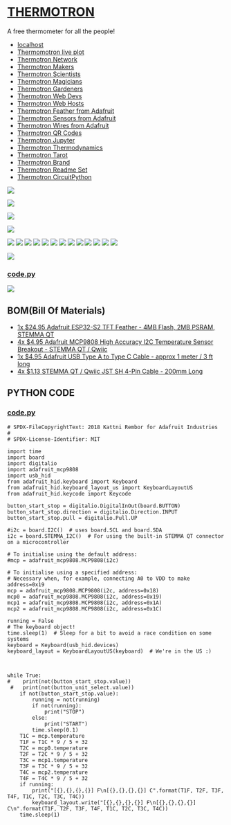 # [THERMOTRON](https://github.com/lafelabs/thermotron)

A free thermometer for all the people!

 - [localhost](http://localhost/)
 - [Thermomotron live plot](https://colfax.site/thermotron/)
 - [Thermotron Network](network/)
 - [Thermotron Makers](makers/)
 - [Thermotron Scientists](scientists/)
 - [Thermotron Magicians](magicians/)
 - [Thermotron Gardeners](gardeners/)
 - [Thermotron Web Devs](webdevs/)
 - [Thermotron Web Hosts](webhosts/)
 - [Thermotron Feather from Adafruit](feather/)
 - [Thermotron Sensors from Adafruit](sensors/)
 - [Thermotron Wires from Adafruit](wires/)
 - [Thermotron QR Codes](qrcode/)
 - [Thermotron Jupyter](jupyter/)
 - [Thermotron Thermodynamics](thermodynamics/)
 - [Thermotron Tarot](tarot/)
 - [Thermotron Brand](brand/)
 - [Thermotron Readme Set](readme/)
 - [Thermotron CircuitPython](circuitpython/)

[![](https://raw.githubusercontent.com/LafeLabs/thermotron/main/images/thermotron.svg)](thermotron.html)

[![](images/thermotron-wordmark.svg)](thermotron.html)

[![](https://raw.githubusercontent.com/LafeLabs/thermotron/main/images/T-replication.svg)](thermotron.html)

[![](images/plot-example-1.png)](plots.html)

![](images/qrcode.png)
![](images/qrcode-page.png)
![](images/qrcode-set.png)
![](https://raw.githubusercontent.com/LafeLabs/thermotron/main/images/T-chain.svg)
[![](https://raw.githubusercontent.com/LafeLabs/thermotron/main/images/feather.jpg)](https://www.adafruit.com/product/5300)
![](https://raw.githubusercontent.com/LafeLabs/thermotron/main/images/T1.svg)
[![](https://raw.githubusercontent.com/LafeLabs/thermotron/main/images/T1-back.jpg)](https://www.adafruit.com/product/5027)
![](https://raw.githubusercontent.com/LafeLabs/thermotron/main/images/T2.svg)
[![](https://raw.githubusercontent.com/LafeLabs/thermotron/main/images/T2-back.jpg)](https://www.adafruit.com/product/5027)
![](https://raw.githubusercontent.com/LafeLabs/thermotron/main/images/T3.svg)
[![](https://raw.githubusercontent.com/LafeLabs/thermotron/main/images/T3-back.jpg)](https://www.adafruit.com/product/5027)
![](https://raw.githubusercontent.com/LafeLabs/thermotron/main/images/T4.svg)
[![](https://raw.githubusercontent.com/LafeLabs/thermotron/main/images/T4-back.jpg)](https://www.adafruit.com/product/5027)

![](images/plot-example-1.png)

### [code.py](https://github.com/LafeLabs/thermotron/blob/main/circuit_python/code.py)

![](https://raw.githubusercontent.com/LafeLabs/thermotron/main/images/circuitpy-lib.jpg)


## BOM(Bill Of Materials)

 - [1x $24.95 Adafruit ESP32-S2 TFT Feather - 4MB Flash, 2MB PSRAM, STEMMA QT](https://www.adafruit.com/product/5300)
 - [4x $4.95 Adafruit MCP9808 High Accuracy I2C Temperature Sensor Breakout - STEMMA QT / Qwiic](https://www.adafruit.com/product/5027)
 - [1x $4.95 Adafruit USB Type A to Type C Cable - approx 1 meter / 3 ft long](https://www.adafruit.com/product/4474)
 - [4x $1.13 STEMMA QT / Qwiic JST SH 4-Pin Cable - 200mm Long](https://www.adafruit.com/product/4401)

## PYTHON CODE 

### [code.py](https://github.com/LafeLabs/thermotron/blob/main/circuit_python/code.py)

```
# SPDX-FileCopyrightText: 2018 Kattni Rembor for Adafruit Industries
#
# SPDX-License-Identifier: MIT

import time
import board
import digitalio
import adafruit_mcp9808
import usb_hid
from adafruit_hid.keyboard import Keyboard
from adafruit_hid.keyboard_layout_us import KeyboardLayoutUS
from adafruit_hid.keycode import Keycode

button_start_stop = digitalio.DigitalInOut(board.BUTTON)
button_start_stop.direction = digitalio.Direction.INPUT
button_start_stop.pull = digitalio.Pull.UP

#i2c = board.I2C()  # uses board.SCL and board.SDA
i2c = board.STEMMA_I2C()  # For using the built-in STEMMA QT connector on a microcontroller

# To initialise using the default address:
#mcp = adafruit_mcp9808.MCP9808(i2c)

# To initialise using a specified address:
# Necessary when, for example, connecting A0 to VDD to make address=0x19
mcp = adafruit_mcp9808.MCP9808(i2c, address=0x18)
mcp0 = adafruit_mcp9808.MCP9808(i2c, address=0x19) 
mcp1 = adafruit_mcp9808.MCP9808(i2c, address=0x1A)
mcp2 = adafruit_mcp9808.MCP9808(i2c, address=0x1C)

running = False
# The keyboard object!
time.sleep(1)  # Sleep for a bit to avoid a race condition on some systems
keyboard = Keyboard(usb_hid.devices)
keyboard_layout = KeyboardLayoutUS(keyboard)  # We're in the US :)



while True:
#    print(not(button_start_stop.value))
 #   print(not(button_unit_select.value))
    if not(button_start_stop.value):
        running = not(running)
        if not(running):
            print("STOP")
        else:
            print("START")
        time.sleep(0.1)
    T1C = mcp.temperature
    T1F = T1C * 9 / 5 + 32
    T2C = mcp0.temperature
    T2F = T2C * 9 / 5 + 32
    T3C = mcp1.temperature
    T3F = T3C * 9 / 5 + 32
    T4C = mcp2.temperature
    T4F = T4C * 9 / 5 + 32
    if running:
        print("[{},{},{},{}] F\n[{},{},{},{}] C".format(T1F, T2F, T3F, T4F, T1C, T2C, T3C, T4C))
        keyboard_layout.write("[{},{},{},{}] F\n[{},{},{},{}] C\n".format(T1F, T2F, T3F, T4F, T1C, T2C, T3C, T4C))
    time.sleep(1)


```
